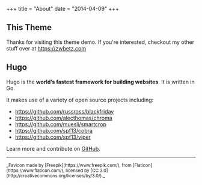 +++
title = "About"
date = "2014-04-09"
+++

## This Theme

Thanks for visiting this theme demo. If you're interested, checkout my other stuff over at <https://zwbetz.com>

## Hugo

Hugo is the **world’s fastest framework for building websites**. It is written in Go.

It makes use of a variety of open source projects including:

* https://github.com/russross/blackfriday
* https://github.com/alecthomas/chroma
* https://github.com/muesli/smartcrop
* https://github.com/spf13/cobra
* https://github.com/spf13/viper

Learn more and contribute on [GitHub](https://github.com/gohugoio).

---

<small>
_Favicon made by [Freepik](https://www.freepik.com/), from [Flaticon](https://www.flaticon.com/), licensed by [CC 3.0](http://creativecommons.org/licenses/by/3.0/)._
</small>
